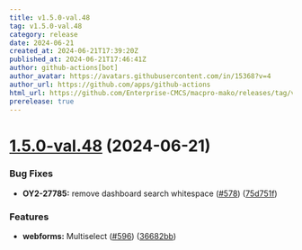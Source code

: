 ```yaml
---
title: v1.5.0-val.48
tag: v1.5.0-val.48
category: release
date: 2024-06-21
created_at: 2024-06-21T17:39:20Z
published_at: 2024-06-21T17:46:41Z
author: github-actions[bot]
author_avatar: https://avatars.githubusercontent.com/in/15368?v=4
author_url: https://github.com/apps/github-actions
html_url: https://github.com/Enterprise-CMCS/macpro-mako/releases/tag/v1.5.0-val.48
prerelease: true
---
```


# [1.5.0-val.48](https://github.com/Enterprise-CMCS/macpro-mako/compare/v1.5.0-val.47...v1.5.0-val.48) (2024-06-21)


### Bug Fixes

* **OY2-27785:** remove dashboard search whitespace ([#578](https://github.com/Enterprise-CMCS/macpro-mako/issues/578)) ([75d751f](https://github.com/Enterprise-CMCS/macpro-mako/commit/75d751f41170a9a26796e191797408cd878186b9))


### Features

* **webforms:** Multiselect ([#596](https://github.com/Enterprise-CMCS/macpro-mako/issues/596)) ([36682bb](https://github.com/Enterprise-CMCS/macpro-mako/commit/36682bbeb77c4f8bb9f945cffe94c7812b6c8133))





